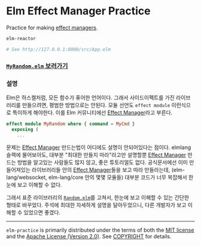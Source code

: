 Elm Effect Manager Practice
========
Practice for making [effect managers].

```bash
elm-reactor

# See http://127.0.0.1:8000/src/App.elm
```

### [`MyRandom.elm` 보러가기][code]

### 설명
Elm은 하스켈처럼, 모든 함수가 퓨어한 언어이다. 그래서 사이드이펙트를 가진
라이브러리를 만들으려면, 평범한 방법으로는 안된다. 모듈 선언도 `effect module`
이런식으로 특이하게 해야한다. 이를 Elm 커뮤니티에선 [Effect Manager]라고 부른다.

```elm
effect module MyRandom where { command = MyCmd }
  exposing (
    ...
```

문제는 [Effect Manager] 만드는법이 어디에도 설명이 안되어있다는 점이다. elmlang
슬랙에 물어보아도, 대부분 "최대한 만들지 마라"라고만 설명할뿐 [Effect Manager]
만드는 방법을 알고있는 사람들도 많지 않고, 좋은 튜토리얼도 없다. 공식문서에선
이미 만들어져있는 라이브러리들 안의 [Effect Manager]들을 보고 따라 만들라는데,
(elm-lang/websocket, elm-lang/core 안의 몇몇 모듈들) 대부분 코드가 너무 복잡해서
한눈에 보고 이해할 수 없다.

그래서 표준 라이브러리의 [`Random.elm`]를 고쳐서, 한눈에 보고 이해할 수 있는
간단한 형태로 바꾸었다. 주석에 최대한 자세하게 설명을 달아두었으니, 다른
개발자가 보고 이해할 수 있었으면 좋겠다.

--------

`elm-practice` is primarily distributed under the terms of both the [MIT
license] and the [Apache License (Version 2.0)]. See [COPYRIGHT] for details.

[effect managers]: https://guide.elm-lang.org/effect_managers/
[code]: https://github.com/simnalamburt/elm-practice/blob/master/src/MyRandom.elm
[Effect Manager]: https://guide.elm-lang.org/effect_managers/
[`Random.elm`]: https://github.com/elm-lang/core/blob/master/src/Random.elm
[MIT license]: LICENSE-MIT
[Apache License (Version 2.0)]: LICENSE-APACHE
[COPYRIGHT]: COPYRIGHT

